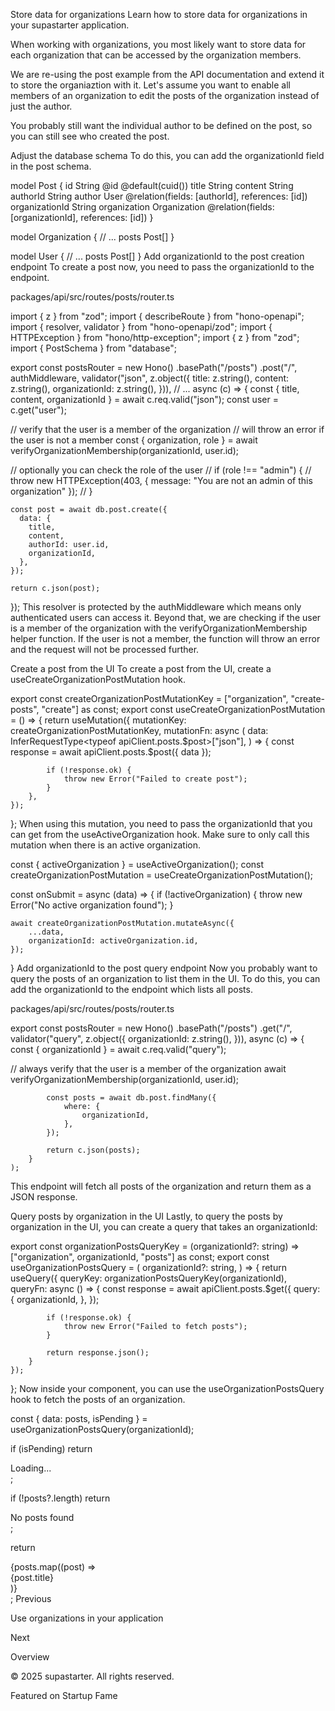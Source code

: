 Store data for organizations
Learn how to store data for organizations in your supastarter application.

When working with organizations, you most likely want to store data for each organization that can be accessed by the organization members.

We are re-using the post example from the API documentation and extend it to store the organiaztion with it. Let's assume you want to enable all members of an organization to edit the posts of the organization instead of just the author.

You probably still want the individual author to be defined on the post, so you can still see who created the post.

Adjust the database schema
To do this, you can add the organizationId field in the post schema.


model Post {
  id        String   @id @default(cuid())
  title     String
  content   String
  authorId  String
  author    User     @relation(fields: [authorId], references: [id])
  organizationId String
  organization Organization @relation(fields: [organizationId], references: [id]) 
}
 
model Organization {
  // ...
  posts Post[]
}
 
model User {
  // ...
  posts Post[]
}
Add organizationId to the post creation endpoint
To create a post now, you need to pass the organizationId to the endpoint.

packages/api/src/routes/posts/router.ts

import { z } from "zod";
import { describeRoute } from "hono-openapi";
import { resolver, validator } from "hono-openapi/zod";
import { HTTPException } from "hono/http-exception";
import { z } from "zod";
import { PostSchema } from "database";
 
export const postsRouter = new Hono()
  .basePath("/posts")
  .post("/",
	authMiddleware,
    validator("json", z.object({
      title: z.string(),
      content: z.string(),
      organizationId: z.string(),
    })),
 // ...
   async (c) => {
    const { title, content, organizationId } = await c.req.valid("json");
	const user = c.get("user");
 
 // verify that the user is a member of the organization
 // will throw an error if the user is not a member
	const { organization, role } = await verifyOrganizationMembership(organizationId, user.id);
 
 // optionally you can check the role of the user
 // if (role !== "admin") {
 // 	throw new HTTPException(403, { message: "You are not an admin of this organization" });
 // }
 
    const post = await db.post.create({
      data: {
        title,
        content,
		authorId: user.id,
		organizationId,
      },
    });
 
    return c.json(post);
  });
This resolver is protected by the authMiddleware which means only authenticated users can access it. Beyond that, we are checking if the user is a member of the organization with the verifyOrganizationMembership helper function. If the user is not a member, the function will throw an error and the request will not be processed further.

Create a post from the UI
To create a post from the UI, create a useCreateOrganizationPostMutation hook.


export const createOrganizationPostMutationKey = ["organization", "create-posts", "create"] as const;
export const useCreateOrganizationPostMutation = () => {
	return useMutation({
		mutationKey: createOrganizationPostMutationKey,
		mutationFn: async (
			data: InferRequestType<typeof apiClient.posts.$post>["json"],
		) => {
			const response = await apiClient.posts.$post({ data });
 
			if (!response.ok) {
				throw new Error("Failed to create post");
			}
		},
	});
};
When using this mutation, you need to pass the organizationId that you can get from the useActiveOrganization hook. Make sure to only call this mutation when there is an active organization.


const { activeOrganization } = useActiveOrganization();
const createOrganizationPostMutation = useCreateOrganizationPostMutation();
 
const onSubmit = async (data) => {
	if (!activeOrganization) {
		throw new Error("No active organization found");
	}
 
	await createOrganizationPostMutation.mutateAsync({
		...data,
		organizationId: activeOrganization.id,
	});
}
Add organizationId to the post query endpoint
Now you probably want to query the posts of an organization to list them in the UI. To do this, you can add the organizationId to the endpoint which lists all posts.

packages/api/src/routes/posts/router.ts

export const postsRouter = new Hono()
	.basePath("/posts")
	.get("/",
		validator("query", z.object({
			organizationId: z.string(),
		})),
		async (c) => {
			const { organizationId } = await c.req.valid("query");
 
   // always verify that the user is a member of the organization
			await verifyOrganizationMembership(organizationId, user.id);
 
			const posts = await db.post.findMany({
				where: {
					organizationId,
				},
			});
 
			return c.json(posts);
		}
	);
This endpoint will fetch all posts of the organization and return them as a JSON response.

Query posts by organization in the UI
Lastly, to query the posts by organization in the UI, you can create a query that takes an organizationId:


export const organizationPostsQueryKey = (organizationId?: string) => ["organization", organizationId, "posts"] as const;
export const useOrganizationPostsQuery = (
	organizationId?: string,
) => {
	return useQuery({
		queryKey: organizationPostsQueryKey(organizationId),
		queryFn: async () => {
			const response = await apiClient.posts.$get({
				query: {
					organizationId,
				},
			});
 
			if (!response.ok) {
				throw new Error("Failed to fetch posts");
			}
 
			return response.json();
		}
	});
};
Now inside your component, you can use the useOrganizationPostsQuery hook to fetch the posts of an organization.


const { data: posts, isPending } = useOrganizationPostsQuery(organizationId);
 
if (isPending) return <div>Loading...</div>;
 
if (!posts?.length) return <div>No posts found</div>;
 
return <div>{posts.map((post) => <div key={post.id}>{post.title}</div>)}</div>;
Previous

Use organizations in your application

Next

Overview

© 2025 supastarter. All rights reserved.

Featured on Startup Fame




